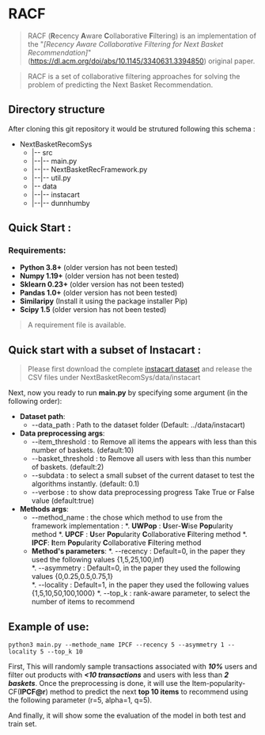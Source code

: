 # RACF

> RACF (**R**ecency **A**ware **C**ollaborative **F**iltering) is an implementation of the "_[Recency Aware Collaborative Filtering for Next Basket Recommendation]_"(https://dl.acm.org/doi/abs/10.1145/3340631.3394850) original paper.

> RACF is a set of collaborative filtering approaches for solving the problem of predicting the Next Basket Recommendation.

## Directory structure 
After cloning this git repository it would be strutured following this schema :

* NextBasketRecomSys
  * |-- src 
  * |--|-- main.py
  * |--|-- NextBasketRecFramework.py
  * |--|-- util.py
  * |-- data
  * |--|-- instacart
  * |--|-- dunnhumby

## Quick Start : 

### Requirements:
* **Python 3.8+** (older version has not been tested)
* **Numpy 1.19+** (older version has not been tested)
* **Sklearn 0.23+** (older version has not been tested)
* **Pandas 1.0+**  (older version has not been tested)  
* **Similaripy** (Install it using the package installer Pip)
* **Scipy 1.5** (older version has not been tested)   
> A requirement file is available.

## Quick start with a subset of Instacart : 
> Please first download the complete [instacart dataset](https://www.instacart.com/datasets/grocery-shopping-2017) and release the CSV files under  NextBasketRecomSys/data/instacart

Next, now you ready to run **main.py** by specifying some argument (in the following order):
* __Dataset path__:
  * --data_path : Path to the dataset folder (Default: ../data/instacart)
* __Data preprocessing args__:
  * --item_threshold : to Remove all items the appears with less than this number of baskets. (default:10)
  * --basket_threshold : to Remove all users with less than this number of baskets. (default:2)  
  * --subdata : to select a small subset of the current dataset to test the algorithms instantly. (default: 0.1) 
  * --verbose : to show data preprocessing progress Take True or False value (default:true)
* __Methods args__:
  * --method_name : the chose which method to use from the framework implementation :
    *. __UWPop__ : **U**ser-**W**ise **Pop**ularity method
    *. __UPCF__ : **U**ser **Pop**ularity **C**ollaborative **F**iltering method 
    *. __IPCF__: **I**tem **Pop**ularity **C**ollaborative **F**iltering method
  * __Method's parameters__:
    *. --recency : Default=0, in the paper they used the following values {1,5,25,100,inf)  
    *. --asymmetry :  Default=0, in the paper they used the following values {0,0.25,0.5,0.75,1}  
    *. --locality : Default=1, in the paper they used the following values {1,5,10,50,100,1000}
    *. --top_k : rank-aware parameter, to select the number of items to recommend 
## Example of use: 
```
python3 main.py --methode_name IPCF --recency 5 --asymmetry 1 --locality 5 --top_k 10
```
First, This will randomly sample transactions associated with __*10%*__ users and filter out products with __*<10 transactions*__ and users with less than __*2 baskets*__. 
Once the preprocessing is done, it will use the Item-popularity-CF(**IPCF@r**) method to predict the next __top 10 items__ to recommend using the following parameter (r=5, alpha=1, q=5).

And finally, it will show some the evaluation of the model in both test and train set.
